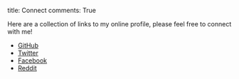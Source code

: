 title: Connect
comments: True

Here are a collection of links to my online profile, please feel free to connect with me!

* [GitHub][github]
* [Twitter][twitter]
* [Facebook][facebook]
* [Reddit][reddit]

[github]: http://github.com/nathanrosspowell "Nathan's GitHub profile"
[twitter]: http://twitter.com/nathanross "Nathan's Twitter profile"
[facebook]: http://facebook.com/nathanrosspowell "Nathan's Facebook profile"
[reddit]: http://reddit.com/user/nathanrosspowell "Nathan's Reddit prfile"

